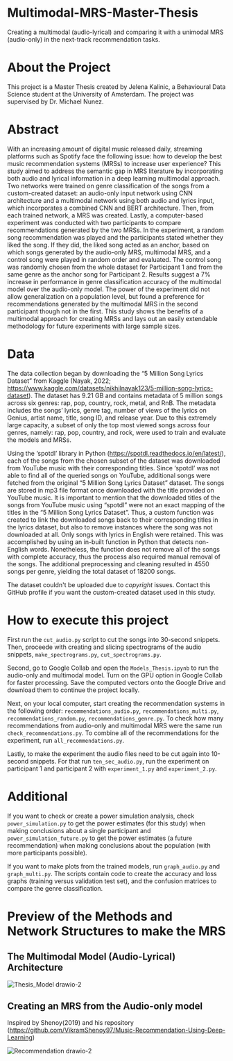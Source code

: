# Multimodal-MRS-Master-Thesis
Creating a multimodal (audio-lyrical) and comparing it with a unimodal MRS (audio-only) in the next-track recommendation tasks.

# About the Project
This project is a Master Thesis created by Jelena Kalinic, a Behavioural Data Science student at the University of Amsterdam. The project was supervised by Dr. Michael Nunez. 

# Abstract
With an increasing amount of digital music released daily, streaming platforms such as Spotify face the following issue: how to develop the best music recommendation systems (MRSs) to increase user experience? This study aimed to address the semantic gap in MRS literature by incorporating both audio and lyrical information in a deep learning multimodal approach. Two networks were trained on genre classification of the songs from a custom-created dataset: an audio-only input network using CNN architecture and a multimodal network using both audio and lyrics input, which incorporates a combined CNN and BERT architecture. Then, from each trained network, a MRS was created. Lastly, a computer-based experiment was conducted with two participants to compare recommendations generated by the two MRSs. In the experiment, a random song recommendation was played and the participants stated whether they liked the song. If they did, the liked song acted as an anchor, based on which songs generated by the audio-only MRS, multimodal MRS, and a control song were played in random order and evaluated. The control song was randomly chosen from the whole dataset for Participant 1 and from the same genre as the anchor song for Participant 2. Results suggest a 7% increase in performance in genre classification accuracy of the multimodal model over the audio-only model. The power of the experiment did not allow generalization on a population level, but found a preference for recommendations generated by the multimodal MRS in the second participant though not in the first. This study shows the benefits of a multimodal approach for creating MRSs and lays out an easily extendable methodology for future experiments with large sample sizes.

# Data
The data collection began by downloading the “5 Million Song Lyrics Dataset” from Kaggle (Nayak, 2022; https://www.kaggle.com/datasets/nikhilnayak123/5-million-song-lyrics-dataset). The dataset has 9.21 GB and contains metadata of 5 million songs across six genres: rap, pop, country, rock, metal, and RnB. The metadata includes the songs’ lyrics, genre tag, number of views of the lyrics on Genius, artist name, title, song ID,  and release year. Due to this extremely large capacity, a subset of only the top most viewed songs across four genres, namely: rap, pop, country, and rock, were used to train and evaluate the models and MRSs.

Using the ‘spotdl’ library in Python (https://spotdl.readthedocs.io/en/latest/), each of the songs from the chosen subset of the dataset was downloaded from YouTube music with their corresponding titles. Since ‘spotdl’ was not able to find all of the queried songs on YouTube, additional songs were fetched from the original “5 Million Song Lyrics Dataset” dataset. The songs are stored in mp3 file format once downloaded with the title provided on YouTube music. It is important to mention that the downloaded titles of the songs from YouTube music using “spotdl” were not an exact mapping of the titles in the “5 Million Song Lyrics Dataset”. Thus, a custom function was created to link the downloaded songs back to their corresponding titles in the lyrics dataset, but also to remove instances where the song was not downloaded at all. Only songs with lyrics in English were retained. This was accomplished by using an in-built function in Python that detects non-English words. Nonetheless, the function does not remove all of the songs with complete accuracy, thus the process also required manual removal of the songs. The additional preprocessing and cleaning resulted in 4550 songs per genre, yielding the total dataset of 18200 songs.

The dataset couldn't be uploaded due to *copyright* issues. Contact this GitHub profile if you want the custom-created dataset used in this study.

# How to execute this project

First run the ```cut_audio.py``` script to cut the songs into 30-second snippets. Then, proceede with creating and slicing spectrograms of the audio snippets, ```make_spectrograms.py```, ```cut_spectrograms.py```.

Second, go to Google Collab and open the ```Models_Thesis.ipynb``` to run the audio-only and multimodal model. Turn on the GPU option in Google Collab for faster processing. Save the computed vectors onto the Google Drive and download them to continue the project locally.

Next, on your local computer, start creating the recommendation systems in the following order: ```recommendations_audio.py```, ```recommendations_multi.py```, ```recommendations_random.py```, ```recommendations_genre.py```. To check how many recommendations from audio-only and multimodal MRS were the same run ```check_recommendations.py```. To combine all of the recommendations for the experiment, run ```all_recommendations.py```.

Lastly, to make the experiment the audio files need to be cut again into 10-second snippets. For that run ```ten_sec_audio.py```, run the experiment on participant 1 and participant 2 with ```experiment_1.py``` and ```experiment_2.py```.

# Additional 

If you want to check or create a power simulation analysis, check ```power_simulation.py``` to get the power estimates (for this study) when making conclusions about a single participant and ```power_simulation_future.py``` to get the power estimates (a future recommendation) when making conclusions about the population (with more participants possible). 

If you want to make plots from the trained models, run ```graph_audio.py``` and ```graph_multi.py```. The scripts contain code to create the accuracy and loss graphs (training versus validation test set), and the confusion matrices to compare the genre classification. 


# Preview of the Methods and Network Structures to make the MRS

## The Multimodal Model (Audio-Lyrical) Architecture

![Thesis_Model drawio-2](https://user-images.githubusercontent.com/94328819/187284010-fb9f5e30-47b3-417b-9ef1-f7599a8a1ff2.png)

## Creating an MRS from the Audio-only model 
Inspired by Shenoy(2019) and his repository (https://github.com/VikramShenoy97/Music-Recommendation-Using-Deep-Learning)

![Recommendation drawio-2](https://user-images.githubusercontent.com/94328819/187284344-2ddc9b08-8563-499c-b65e-adf6087e25e0.png)





